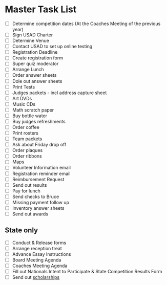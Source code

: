 # Master Task List
- [ ] Determine competition dates (At the Coaches Meeting of the previous year)
- [ ] Sign USAD Charter
- [ ] Determine Venue
- [ ] Contact USAD to set up online testing
- [ ] Registration Deadline
- [ ] Create registration form
- [ ] Super quiz moderator
- [ ] Arrange Lunch
- [ ] Order answer sheets
- [ ] Dole out answer sheets
- [ ] Print Tests
- [ ] Judges packets - incl address capture sheet
- [ ] Art DVDs
- [ ] Music CDs
- [ ] Math scratch paper
- [ ] Buy bottle water
- [ ] Buy judges refreshments
- [ ] Order coffee
- [ ] Print rosters
- [ ] Team packets
- [ ] Ask about Friday drop off
- [ ] Order plaques
- [ ] Order ribbons
- [ ] Maps
- [ ] Volunteer Information email
- [ ] Registration reminder email
- [ ] Reimbursement Request
- [ ] Send out results
- [ ] Pay for lunch
- [ ] Send checks to Bruce
- [ ] Missing payment follow up
- [ ] Inventory answer sheets
- [ ] Send out awards

## State only

- [ ] Conduct & Release forms
- [ ] Arrange reception treat
- [ ] Advance Essay Instructions
- [ ] Board Meeting Agenda
- [ ] Coaches Meeting Agenda
- [ ] Fill out Nationals Intent to Participate & State Competition Results Form
- [ ] Send out [scholarships](Scholarships.md)
